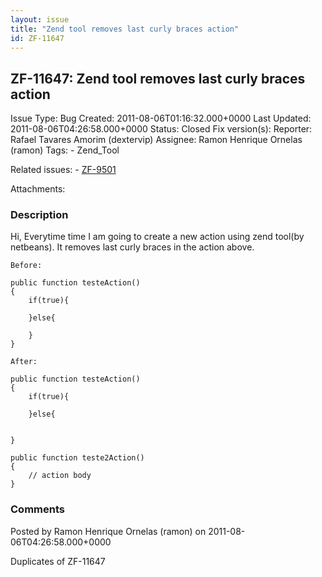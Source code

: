 ```yaml
---
layout: issue
title: "Zend tool removes last curly braces action"
id: ZF-11647
---
```


ZF-11647: Zend tool removes last curly braces action 
-----------------------------------------------------

 Issue Type: Bug Created: 2011-08-06T01:16:32.000+0000 Last Updated: 2011-08-06T04:26:58.000+0000 Status: Closed Fix version(s): 
 Reporter:  Rafael Tavares Amorim (dextervip)  Assignee:  Ramon Henrique Ornelas (ramon)  Tags: - Zend\_Tool
 
 Related issues: - [ZF-9501](/issues/browse/ZF-9501)
 
 Attachments: 
### Description

Hi, Everytime time I am going to create a new action using zend tool(by netbeans). It removes last curly braces in the action above.

 
    Before:
    
    public function testeAction()
    {
        if(true){ 
    
        }else{
    
        }
    }
    
    After:
    
    public function testeAction()
    {
        if(true){ 
    
        }else{
    
    
    }
    
    public function teste2Action()
    {
        // action body
    }


 

 

### Comments

Posted by Ramon Henrique Ornelas (ramon) on 2011-08-06T04:26:58.000+0000

Duplicates of ZF-11647

 

 